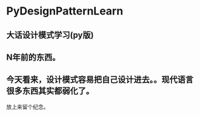 # PyDesignPatternLearn
大话设计模式学习(py版)
---
N年前的东西。
---
今天看来，设计模式容易把自己设计进去。。现代语言很多东西其实都弱化了。
---
放上来留个纪念。
